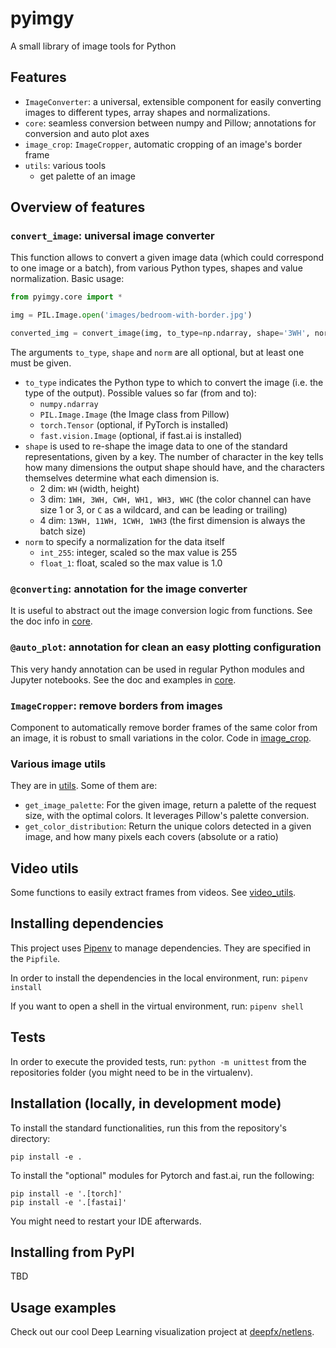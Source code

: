 # pyimgy
A small library of image tools for Python

## Features

- `ImageConverter`: a universal, extensible component for easily converting images to different types, array shapes and normalizations.
- `core`: seamless conversion between numpy and Pillow; annotations for conversion and auto plot axes
- `image_crop`: `ImageCropper`, automatic cropping of an image's border frame
- `utils`: various tools
  - get palette of an image

## Overview of features

### `convert_image`: universal image converter

This function allows to convert a given image data (which could correspond to one image or a batch), from various Python types, shapes and value
normalization. Basic usage:

```python
from pyimgy.core import *

img = PIL.Image.open('images/bedroom-with-border.jpg')

converted_img = convert_image(img, to_type=np.ndarray, shape='3WH', norm='int_255')
```

The arguments `to_type`, `shape` and `norm` are all optional, but at least one must be given.

- `to_type` indicates the Python type to which to convert the image (i.e. the type of the output). Possible values so far (from and to):
  - `numpy.ndarray`
  - `PIL.Image.Image` (the Image class from Pillow)
  - `torch.Tensor` (optional, if PyTorch is installed)
  - `fast.vision.Image` (optional, if fast.ai is installed)
- `shape` is used to re-shape the image data to one of the standard representations, given by a key. The number of character in the key tells how many
dimensions the output shape should have, and the characters themselves determine what each dimension is.
  - 2 dim: `WH` (width, height)
  - 3 dim: `1WH, 3WH, CWH, WH1, WH3, WHC` (the color channel can have size 1 or 3, or `C` as a wildcard, and can be leading or trailing)
  - 4 dim: `13WH, 11WH, 1CWH, 1WH3` (the first dimension is always the batch size)
- `norm` to specify a normalization for the data itself
  - `int_255`: integer, scaled so the max value is 255
  - `float_1`: float, scaled so the max value is 1.0
  
### `@converting`: annotation for the image converter

It is useful to abstract out the image conversion logic from functions. See the doc info in [core](pyimgy/core.py).

### `@auto_plot`: annotation for clean an easy plotting configuration

This very handy annotation can be used in regular Python modules and Jupyter notebooks. See the doc and examples in [core](pyimgy/core.py).

### `ImageCropper`: remove borders from images

Component to automatically remove border frames of the same color from an image, it is robust to small variations in the color.
Code in [image_crop](pyimgy/image_crop.py).

### Various image utils

They are in [utils](pyimgy/utils.py). Some of them are:
- `get_image_palette`:  For the given image, return a palette of the request size, with the optimal colors. It leverages Pillow's palette conversion.
- `get_color_distribution`: Return the unique colors detected in a given image, and how many pixels each covers (absolute or a ratio)

## Video utils

Some functions to easily extract frames from videos. See [video_utils](pyimgy/video/video_utils.py).

## Installing dependencies

This project uses [Pipenv](https://pipenv-fork.readthedocs.io/en/latest/index.html) to manage dependencies. They are specified in the `Pipfile`.

In order to install the dependencies in the local environment, run: `pipenv install`

If you want to open a shell in the virtual environment, run: `pipenv shell`

## Tests

In order to execute the provided tests, run: `python -m unittest` from the repositories folder (you might need to be in the virtualenv).

## Installation (locally, in development mode)

To install the standard functionalities, run this from the repository's directory:

```
pip install -e .
```

To install the "optional" modules for Pytorch and fast.ai, run the following:

```
pip install -e '.[torch]'
pip install -e '.[fastai]'
```

You might need to restart your IDE afterwards.

## Installing from PyPI

TBD

## Usage examples

Check out our cool Deep Learning visualization project at [deepfx/netlens](https://github.com/deepfx/netlens).
